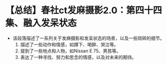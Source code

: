 # 【总结】春社ct发麻摄影2.0：第四十四集、融入发呆状态

-   该段落描述了一系列关于发麻摄影和发呆状态的场景，以及一些琐碎的细节。
    1.  描述了一些动作和情感，如蹲下、喝醉、哭泣等。
    2.  提到了一些地点和人物，如Nissan E 75、男孩等。
    3.  表达了一种寻找、努力和思念的情感，以及对未来的期待。